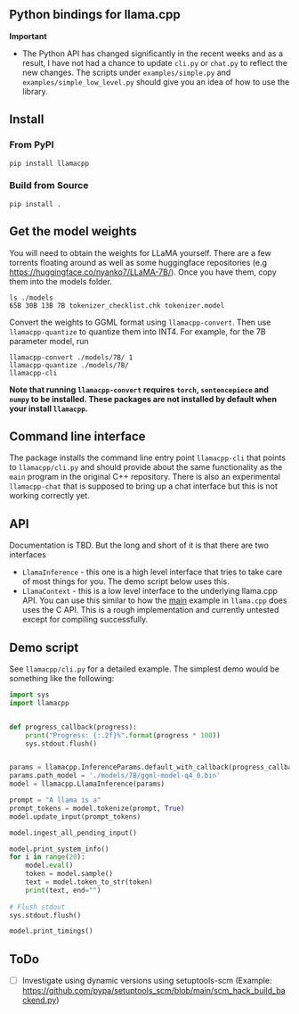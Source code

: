 ## Python bindings for llama.cpp

**Important**

- The Python API has changed significantly in the recent weeks and as a result, I have not had a chance to update `cli.py` or `chat.py` to reflect the new changes. The scripts under `examples/simple.py` and `examples/simple_low_level.py` should give you an idea of how to use the library. 


## Install
### From PyPI

```
pip install llamacpp
```

### Build from Source

```
pip install .
```

## Get the model weights

You will need to obtain the weights for LLaMA yourself. There are a few torrents floating around as well as some huggingface repositories (e.g https://huggingface.co/nyanko7/LLaMA-7B/). Once you have them, copy them into the models folder.

```
ls ./models
65B 30B 13B 7B tokenizer_checklist.chk tokenizer.model
```

Convert the weights to GGML format using `llamacpp-convert`. Then use `llamacpp-quantize` to quantize them into INT4. For example, for the 7B parameter model, run

```
llamacpp-convert ./models/7B/ 1
llamacpp-quantize ./models/7B/
llamacpp-cli
```

**Note that running `llamacpp-convert` requires `torch`, `sentencepiece` and `numpy` to be installed. These packages are not installed by default when your install `llamacpp`.**

## Command line interface

The package installs the command line entry point `llamacpp-cli` that points to `llamacpp/cli.py` and should provide about the same functionality as the `main` program in the original C++ repository. There is also an experimental `llamacpp-chat` that is supposed to bring up a chat interface but this is not working correctly yet.

## API

Documentation is TBD. But the long and short of it is that there are two interfaces
* `LlamaInference` - this one is a high level interface that tries to take care of most things for you. The demo script below uses this.
* `LlamaContext` - this is a low level interface to the underlying llama.cpp API. You can use this similar to how the [main](https://github.com/ggerganov/llama.cpp/blob/master/examples/main/main.cpp) example in `llama.cpp` does uses the C API. This is a rough implementation and currently untested except for compiling successfully.

## Demo script

See `llamacpp/cli.py` for a detailed example. The simplest demo would be something like the following:

```python
import sys
import llamacpp


def progress_callback(progress):
    print("Progress: {:.2f}%".format(progress * 100))
    sys.stdout.flush()


params = llamacpp.InferenceParams.default_with_callback(progress_callback)
params.path_model = './models/7B/ggml-model-q4_0.bin'
model = llamacpp.LlamaInference(params)

prompt = "A llama is a"
prompt_tokens = model.tokenize(prompt, True)
model.update_input(prompt_tokens)

model.ingest_all_pending_input()

model.print_system_info()
for i in range(20):
    model.eval()
    token = model.sample()
    text = model.token_to_str(token)
    print(text, end="")
    
# Flush stdout
sys.stdout.flush()

model.print_timings()
```

## ToDo

- [ ] Investigate using dynamic versions using setuptools-scm (Example: https://github.com/pypa/setuptools_scm/blob/main/scm_hack_build_backend.py)
